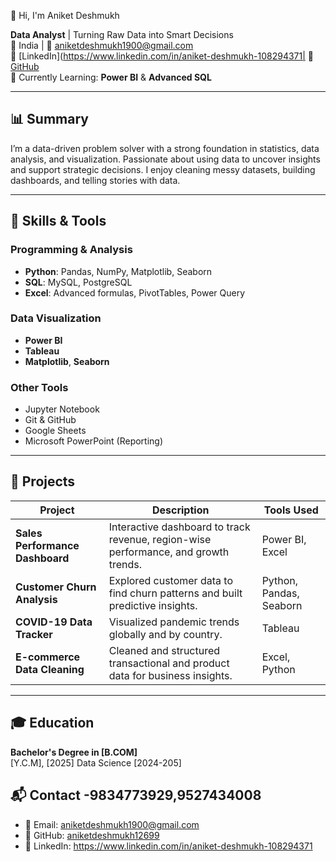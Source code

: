  👋 Hi, I'm Aniket Deshmukh

**Data Analyst** | Turning Raw Data into Smart Decisions  
📍 India | 📧 aniketdeshmukh1900@gmail.com  
🔗 [LinkedIn](https://www.linkedin.com/in/aniket-deshmukh-108294371| 💼 [GitHub](https://github.com/aniketdeshmukh12699)  
🧠 Currently Learning: **Power BI** & **Advanced SQL**

---

## 📊 Summary

I’m a data-driven problem solver with a strong foundation in statistics, data analysis, and visualization. Passionate about using data to uncover insights and support strategic decisions. I enjoy cleaning messy datasets, building dashboards, and telling stories with data.

---

## 🧰 Skills & Tools

### Programming & Analysis  
- **Python**: Pandas, NumPy, Matplotlib, Seaborn  
- **SQL**: MySQL, PostgreSQL  
- **Excel**: Advanced formulas, PivotTables, Power Query  

### Data Visualization  
- **Power BI**  
- **Tableau**  
- **Matplotlib**, **Seaborn**

### Other Tools  
- Jupyter Notebook  
- Git & GitHub  
- Google Sheets  
- Microsoft PowerPoint (Reporting)

---

## 📁 Projects

| Project | Description | Tools Used |
|--------|-------------|-------------|
| **Sales Performance Dashboard** | Interactive dashboard to track revenue, region-wise performance, and growth trends. | Power BI, Excel |
| **Customer Churn Analysis** | Explored customer data to find churn patterns and built predictive insights. | Python, Pandas, Seaborn |
| **COVID-19 Data Tracker** | Visualized pandemic trends globally and by country. | Tableau |
| **E-commerce Data Cleaning** | Cleaned and structured transactional and product data for business insights. | Excel, Python |

---

## 🎓 Education

**Bachelor's Degree in [B.COM]**  
[Y.C.M], [2025]
Data Science [2024-205]




## 📬 Contact -9834773929,9527434008

- 📧 Email: aniketdeshmukh1900@gmail.com
- 💼 GitHub: [aniketdeshmukh12699](https://github.com/aniketdeshmukh12699)
- 🔗 LinkedIn: https://www.linkedin.com/in/aniket-deshmukh-108294371